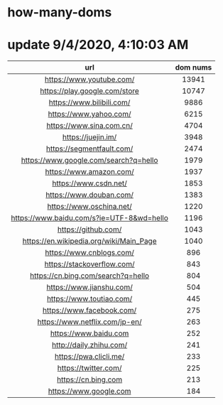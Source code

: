 # how-many-doms

# update 9/4/2020, 4:10:03 AM

url | dom nums
:-: | :-:
https://www.youtube.com/ | 13941
https://play.google.com/store | 10747
https://www.bilibili.com/ | 9886
https://www.yahoo.com/ | 6215
https://www.sina.com.cn/ | 4704
https://juejin.im/ | 3948
https://segmentfault.com/ | 2474
https://www.google.com/search?q=hello | 1979
https://www.amazon.com/ | 1937
https://www.csdn.net/ | 1853
https://www.douban.com/ | 1383
https://www.oschina.net/ | 1220
https://www.baidu.com/s?ie=UTF-8&wd=hello | 1196
https://github.com/ | 1043
https://en.wikipedia.org/wiki/Main_Page | 1040
https://www.cnblogs.com/ | 896
https://stackoverflow.com/ | 843
https://cn.bing.com/search?q=hello | 804
https://www.jianshu.com/ | 504
https://www.toutiao.com/ | 445
https://www.facebook.com/ | 275
https://www.netflix.com/jp-en/ | 263
https://www.baidu.com | 252
http://daily.zhihu.com/ | 241
https://pwa.clicli.me/ | 233
https://twitter.com/ | 225
https://cn.bing.com | 213
https://www.google.com | 184

